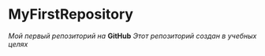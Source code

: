 # MyFirstRepository
*Мой первый репозиторий на* **GitHub**
*Этот репозиторий создан в учебных целях*
